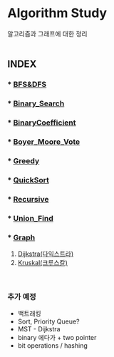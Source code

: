 # Algorithm Study

알고리즘과 그래프에 대한 정리
<br><br>


## INDEX  

### * [BFS&DFS](BFS%26DFS.md)
### * [Binary_Search](Binaray_Search.md)
### * [BinaryCoefficient](BinaryCoefficient(이항계수).md)
### * [Boyer_Moore_Vote](Boyer_Moore_Vote.md)
### * [Greedy](Greedy.md)
### * [QuickSort](QuickSort.md)
### * [Recursive](Recursive.md)
### * [Union_Find](Union_Find.md)<br>

### * [Graph](./Graph/)
1. [Dijkstra(다익스트라)](Graph/Dijkstra.md)
2. [Kruskal(크루스칼)](Graph/Kruskal.md)

<br>

### 추가 예정
- 백트래킹
- Sort, Priority Queue?
- MST - Dijkstra
- binary 에다가 + two pointer
- bit operations / hashing
